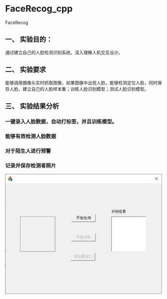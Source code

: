 # FaceRecog_cpp
FaceRecog
## 一、	实验目的：
通过建立自己的人脸检测识别系统，深入理解人机交互设计。
## 二、	实验要求
能够调用摄像头实时抓取图像，如果图像中出现人脸，能够检测定位人脸，同时保存人脸，建立自己的人脸样本集；训练人脸识别模型；测试人脸识别模型。
## 三、	实验结果分析
### 一键录入人脸数据，自动打标签，并且训练模型。
### 能够有效检测人脸数据
### 对于陌生人进行预警
### 记录并保存检测者照片
![iamge](https://github.com/igoguojia/FaceRecog_cpp/blob/main/ScreenShot/1.png)
